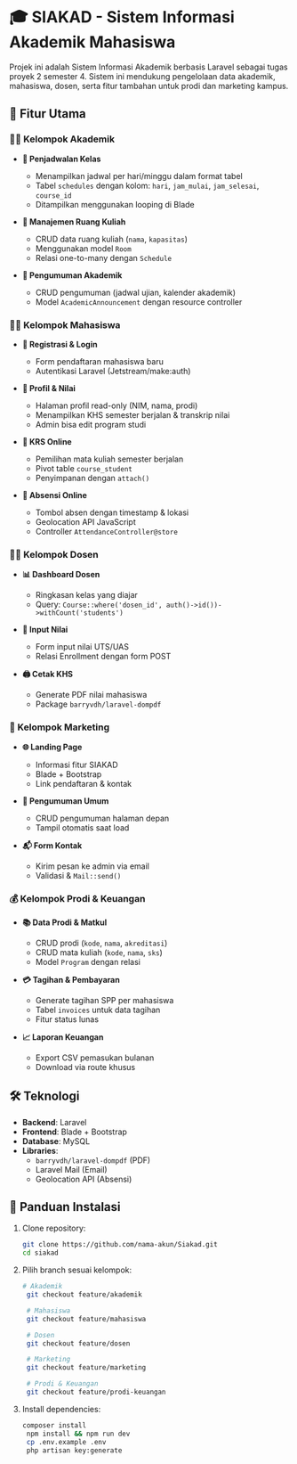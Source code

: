 # 🎓 SIAKAD - Sistem Informasi Akademik Mahasiswa

Projek ini adalah Sistem Informasi Akademik berbasis Laravel sebagai tugas proyek 2 semester 4. Sistem ini mendukung pengelolaan data akademik, mahasiswa, dosen, serta fitur tambahan untuk prodi dan marketing kampus.

## 🌟 Fitur Utama

### 👨‍🏫 Kelompok Akademik
- **📅 Penjadwalan Kelas**
  - Menampilkan jadwal per hari/minggu dalam format tabel
  - Tabel `schedules` dengan kolom: `hari`, `jam_mulai`, `jam_selesai`, `course_id`
  - Ditampilkan menggunakan looping di Blade

- **🏫 Manajemen Ruang Kuliah**
  - CRUD data ruang kuliah (`nama`, `kapasitas`)
  - Menggunakan model `Room`
  - Relasi one-to-many dengan `Schedule`

- **📢 Pengumuman Akademik**
  - CRUD pengumuman (jadwal ujian, kalender akademik)
  - Model `AcademicAnnouncement` dengan resource controller

### 👨‍🎓 Kelompok Mahasiswa
- **🔐 Registrasi & Login**
  - Form pendaftaran mahasiswa baru
  - Autentikasi Laravel (Jetstream/make:auth)

- **👤 Profil & Nilai**
  - Halaman profil read-only (NIM, nama, prodi)
  - Menampilkan KHS semester berjalan & transkrip nilai
  - Admin bisa edit program studi

- **📝 KRS Online**
  - Pemilihan mata kuliah semester berjalan
  - Pivot table `course_student`
  - Penyimpanan dengan `attach()`

- **📍 Absensi Online**
  - Tombol absen dengan timestamp & lokasi
  - Geolocation API JavaScript
  - Controller `AttendanceController@store`

### 👨‍🏫 Kelompok Dosen
- **📊 Dashboard Dosen**
  - Ringkasan kelas yang diajar
  - Query: `Course::where('dosen_id', auth()->id())->withCount('students')`

- **📝 Input Nilai**
  - Form input nilai UTS/UAS
  - Relasi Enrollment dengan form POST

- **🖨️ Cetak KHS**
  - Generate PDF nilai mahasiswa
  - Package `barryvdh/laravel-dompdf`

### 📢 Kelompok Marketing
- **🌐 Landing Page**
  - Informasi fitur SIAKAD
  - Blade + Bootstrap
  - Link pendaftaran & kontak

- **📢 Pengumuman Umum**
  - CRUD pengumuman halaman depan
  - Tampil otomatis saat load

- **📬 Form Kontak**
  - Kirim pesan ke admin via email
  - Validasi & `Mail::send()`

### 💰 Kelompok Prodi & Keuangan
- **📚 Data Prodi & Matkul**
  - CRUD prodi (`kode`, `nama`, `akreditasi`)
  - CRUD mata kuliah (`kode`, `nama`, `sks`)
  - Model `Program` dengan relasi

- **💳 Tagihan & Pembayaran**
  - Generate tagihan SPP per mahasiswa
  - Tabel `invoices` untuk data tagihan
  - Fitur status lunas

- **📈 Laporan Keuangan**
  - Export CSV pemasukan bulanan
  - Download via route khusus

## 🛠️ Teknologi
- **Backend**: Laravel
- **Frontend**: Blade + Bootstrap
- **Database**: MySQL
- **Libraries**:
  - `barryvdh/laravel-dompdf` (PDF)
  - Laravel Mail (Email)
  - Geolocation API (Absensi)

## 🚀 Panduan Instalasi
1. Clone repository:
   ```bash
   git clone https://github.com/nama-akun/Siakad.git
   cd siakad

2. Pilih branch sesuai kelompok:
   ```bash
   # Akademik
    git checkout feature/akademik

    # Mahasiswa
    git checkout feature/mahasiswa

    # Dosen
    git checkout feature/dosen

    # Marketing
    git checkout feature/marketing

    # Prodi & Keuangan
    git checkout feature/prodi-keuangan

3. Install dependencies:
   ```bash
   composer install
    npm install && npm run dev
    cp .env.example .env
    php artisan key:generate
